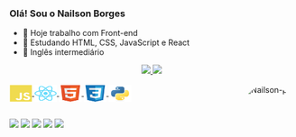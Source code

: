 ### Olá! Sou o Nailson Borges


- 🔭 Hoje trabalho com Front-end
- 🌱 Estudando HTML, CSS, JavaScript e React
- 🎌 Inglês intermediário

<div align="center">
  <a href="https://github.com/NailsonBorgesDev">
  <img height="180em" src="https://github-readme-stats.vercel.app/api?username=nailsonborgesdev&show_icons=true&theme=dracula&include_all_commits=true&count_private=true"/>
  <img height="180em" src="https://github-readme-stats.vercel.app/api/top-langs/?username=nailsonborgesdev&layout=compact&langs_count=7&theme=dracula"/>
</div>

<div style="display: inline_block"><br>
  <img align="center" alt="Nailson-Js" height="30" width="40" src="https://raw.githubusercontent.com/devicons/devicon/master/icons/javascript/javascript-plain.svg">
  <img align="center" alt="Nailson-React" height="30" width="40" src="https://raw.githubusercontent.com/devicons/devicon/master/icons/react/react-original.svg">
  <img align="center" alt="Nailson-HTML" height="30" width="40" src="https://raw.githubusercontent.com/devicons/devicon/master/icons/html5/html5-original.svg">
  <img align="center" alt="Nailson-CSS" height="30" width="40" src="https://raw.githubusercontent.com/devicons/devicon/master/icons/css3/css3-original.svg">
  <img align="center" alt="Nailson-Python" height="30" width="40" src="https://raw.githubusercontent.com/devicons/devicon/master/icons/python/python-original.svg">
  <img align="right" alt="Nailson-pic" height="150" style="border-radius:50px;" src="https://scontent.ffor14-1.fna.fbcdn.net/v/t1.15752-9/306014077_624381229047905_4250335417248336096_n.png?_nc_cat=109&ccb=1-7&_nc_sid=ae9488&_nc_ohc=EdJVDuIHivgAX8EEGBq&_nc_ht=scontent.ffor14-1.fna&oh=03_AVKrmcI_gJcRjPg_8AJM7EIeGuRHrSfmFZp0bLt5eNgMJg&oe=6345CF33">
</div>

##

<div>

   <a href="https://instagram.com/n.borges1997" target="_blank"><img src="https://img.shields.io/badge/Instagram-E4405F?style=for-the-badge&logo=instagram&logoColor=white" target="_blank"></a>
 <a href="https://discord.gg/XYaZKvvy" target="_blank"><img src="https://img.shields.io/badge/Discord-7289DA?style=for-the-badge&logo=discord&logoColor=white" target="_blank"></a> 
  <a href = "mailto:nailsonborgesdev@gmail.com"><img src="https://img.shields.io/badge/-Gmail-%23333?style=for-the-badge&logo=gmail&logoColor=white" target="_blank"></a>
  <a href="https://www.linkedin.com/in/nailson-borges-5a4541250" target="_blank"><img src="https://img.shields.io/badge/-LinkedIn-%230077B5?style=for-the-badge&logo=linkedin&logoColor=white" target="_blank"></a> 
   <a href="https://www.behance.net/nailsonborges" target="_blank"><img src="https://img.shields.io/badge/-Behance-blue?style=for-the-badge&logo=behance&logoColor=white" target="_blank"></a> 
  
</div>
